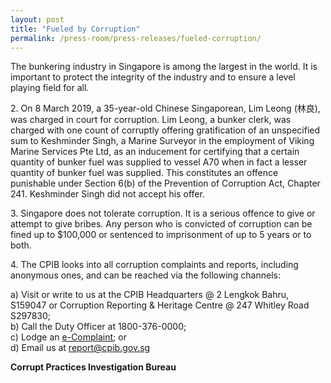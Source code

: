 ```yaml
---
layout: post
title: "Fueled by Corruption"
permalink: /press-room/press-releases/fueled-corruption/
---
```

The bunkering industry in Singapore is among the largest in the world. It is important to protect the integrity of the industry and to ensure a level playing field for all. 

2\.          On 8 March 2019, a 35-year-old Chinese Singaporean, Lim Leong (林良), was charged in court for corruption. Lim Leong, a bunker clerk, was charged with one count of corruptly offering gratification of an unspecified sum to Keshminder Singh, a Marine Surveyor in the employment of Viking Marine Services Pte Ltd, as an inducement for certifying that a certain quantity of bunker fuel was supplied to vessel A70 when in fact a lesser quantity of bunker fuel was supplied. This constitutes an offence punishable under Section 6(b) of the Prevention of Corruption Act, Chapter 241. Keshminder Singh did not accept his offer.  

3\.          Singapore does not tolerate corruption. It is a serious offence to give or attempt to give bribes. Any person who is convicted of corruption can be fined up to $100,000 or sentenced to imprisonment of up to 5 years or to both. 

4\.          The CPIB looks into all corruption complaints and reports, including anonymous ones, and can be reached via the following channels:

a) Visit or write to us at the CPIB Headquarters @ 2 Lengkok Bahru, S159047 or Corruption Reporting & Heritage Centre @ 247 Whitley Road S297830;<br />
b) Call the Duty Officer at 1800-376-0000;<br />
c) Lodge an [e-Complaint](/e-services/e-complaint-for-corrupt-conduct); or<br>
d) Email us at <a class="spamspan" href="mailto:report@cpib.gov.sg">report@cpib.gov.sg</a>

**Corrupt Practices Investigation Bureau**
